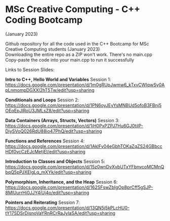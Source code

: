 # MSc Creative Computing - C++ Coding Bootcamp
(January 2023)

Github repository for all the code used in the C++ Bootcamp for MSc Creative Computing students (January 2023)  
Downloading the entire repo as a ZIP won't work. There's no main.cpp     
Copy-paste the code into your main.cpp to run it successfully    
    
Links to Session Slides:    

**Intro to C++, Hello World and Variables**
Session 1: https://docs.google.com/presentation/d/1m0gRUpJwmw6_kTxvCWIqwSy0ApLnmompDGXXl2hT5Tw/edit?usp=sharing       

**Conditionals and Loops**
Session 2: https://docs.google.com/presentation/d/1PN6oyJEyYsMNBUd5ofoB3FBnj5OEqEpJlRoU3JMLsZ8/edit?usp=sharing      

**Data Containers (Arrays, Structs, Vectors)**
Session 3: https://docs.google.com/presentation/d/1iH0PxPZPJ7Hu6GJ0tiIP-DiySVoQ026RdU88io47PhQ/edit?usp=sharing     

**Functions and References**
Session 4: https://docs.google.com/presentation/d/1AklFy04eGbhTOKaZqZS24GBbccHDf0vcCzEJcMetjEI/edit?usp=sharing      

**Introduction to Classes and Objects**
Session 5: https://docs.google.com/presentation/d/15z0wnDvXvbUTxYFbnvcoMCMnQbqQ5pPJXElgLq_mXYk/edit?usp=sharing    

**Polymorphism, Inheritance, and the Heap**
Session 6: https://docs.google.com/presentation/d/162SFswZbIgOp8prCff5gSJP-8MlUurrHi0JJY4iUj4o/edit?usp=sharing

**Pointers and Reiterating**
Session 7: https://docs.google.com/presentation/d/13QN5j5kPLcHU0-tY17SDSrDisnoVaYRnRCrRaJylaSA/edit?usp=sharing    

